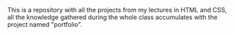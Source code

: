 This is a repository with all the projects from my lectures in HTML and CSS, all the knowledge gathered during the whole class accumulates with the project named "portfolio".
